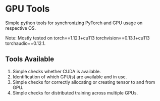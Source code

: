 # GPU Tools

Simple python tools for synchronizing PyTorch and GPU usage on respective OS.

Note: Mostly tested on torch==1.12.1+cu113 torchvision==0.13.1+cu113 torchaudio==0.12.1.

## Tools Available

1. Simple checks whether CUDA is available.
2. Identification of which GPU(s) are available and in use.
3. Simple checks for correctly allocating or creating tensor to and from GPU.
4. Simple checks for distributed training across multiple GPUs.
